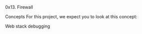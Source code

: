 0x13. Firewall

Concepts
For this project, we expect you to look at this concept:

Web stack debugging

